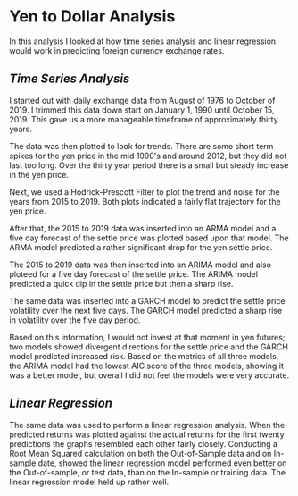 # Yen to Dollar Analysis 

In this analysis I looked at how time series analysis and linear regression would work in predicting foreign currency exchange rates. 

## *Time Series Analysis*

I started out with daily exchange data from August of 1976 to October of 2019. I trimmed this data down start on January 1, 1990 until October 15, 2019. This gave us a more manageable timeframe of approximately thirty years. 

The data was then plotted to look for trends. There are some short term spikes for the yen price in the mid 1990's and around 2012, but they did not last too long. Over the thirty year period there is a small but steady increase in the yen price. 

Next, we used a Hodrick-Prescott Filter to plot the trend and noise for the years from 2015 to 2019. Both plots indicated a fairly flat trajectory for the yen price.

After that, the 2015 to 2019 data was inserted into an ARMA model and a five day forecast of the settle price was plotted based upon that model. The ARMA model predicted a rather significant drop for the yen settle price. 

The 2015 to 2019 data was then inserted into an ARIMA model and also ploteed for a five day forecast of the settle price. The ARIMA model predicted a quick dip in the settle price but then a sharp rise. 

The same data was inserted into a GARCH model to predict the settle price volatility over the next five days. The GARCH model predicted a sharp rise in volatility over the five day period.

Based on this information, I would not invest at that moment in yen futures; two models showed divergent directions for the settle price and the GARCH model predicted increased risk. Based on the metrics of all three models, the ARIMA model had the lowest AIC score of the three models, showing it was a better model, but overall I did not feel the models were very accurate. 

## *Linear Regression*

The same data was used to perform a linear regression analysis. When the predicted returns was plotted against the actual returns for the first twenty predictions the graphs resembled each other fairly closely. Conducting a Root Mean Squared calculation on both the Out-of-Sample data and on In-sample date, showed the linear regression model performed even better on the Out-of-sample, or test data, than on the In-sample or training data. The linear regression model held up rather well.  

